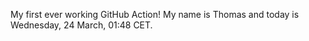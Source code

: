 My first ever working GitHub Action!
My name is Thomas and today is Wednesday, 24 March, 01:48 CET. 

